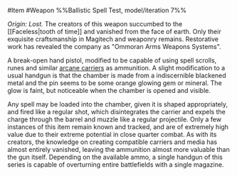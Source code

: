 #Item #Weapon 
%%Ballistic Spell Test, model/iteration 7%%

*Origin: Lost.* The creators of this weapon succumbed to the [[Faceless|tooth of time]] and vanished from the face of earth. Only their exquisite craftsmanship in Magitech and weaponry remains. 
Restorative work has revealed the company as "Ommoran Arms Weapons Systems".


A break-open hand pistol, modified to be capable of using spell scrolls, runes and similar [arcane carriers](Cyphers) as ammunition. 
A slight modification to a usual handgun is that the chamber is made from a indiscernible blackened metal and the pin seems to be some orange glowing gem or mineral. The glow is faint, but noticeable when the chamber is opened and visible. 


Any spell may be loaded into the chamber, given it is shaped appropriately, and fired like a regular shot, which disintegrates the carrier and expels the charge through the barrel and muzzle like a regular projectile. 
Only a few instances of this item remain known and tracked, and are of extremely high value due to their extreme potential in close quarter combat. 
As with its creators, the knowledge on creating compatible carriers and media has almost entirely vanished, leaving the ammunition almost more valuable than the gun itself. 
Depending on the available ammo, a single handgun of this series is capable of overturning entire battlefields with a single magazine. 
